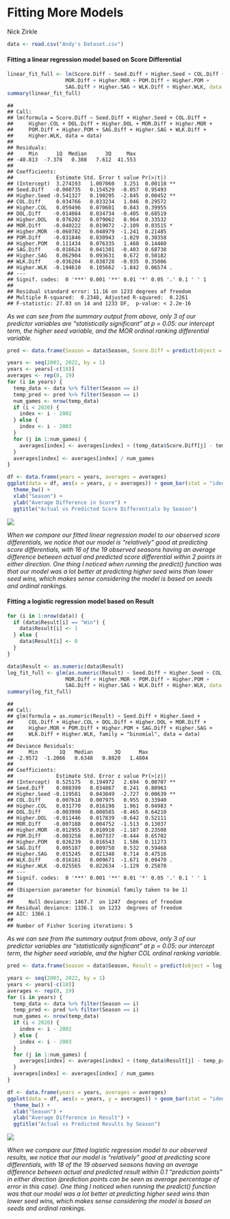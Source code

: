 Fitting More Models
================
Nick Zirkle

``` r
data <- read.csv("Andy's Dataset.csv")
```

#### Fitting a linear regression model based on Score Differential

``` r
linear_fit_full <- lm(Score.Diff ~ Seed.Diff + Higher.Seed + COL.Diff + Higher.COL + DOL.Diff + Higher.DOL +
                   MOR.Diff + Higher.MOR + POM.Diff + Higher.POM +
                   SAG.Diff + Higher.SAG + WLK.Diff + Higher.WLK, data = data)
summary(linear_fit_full)
```

    ## 
    ## Call:
    ## lm(formula = Score.Diff ~ Seed.Diff + Higher.Seed + COL.Diff + 
    ##     Higher.COL + DOL.Diff + Higher.DOL + MOR.Diff + Higher.MOR + 
    ##     POM.Diff + Higher.POM + SAG.Diff + Higher.SAG + WLK.Diff + 
    ##     Higher.WLK, data = data)
    ## 
    ## Residuals:
    ##     Min      1Q  Median      3Q     Max 
    ## -40.813  -7.378   0.388   7.612  41.553 
    ## 
    ## Coefficients:
    ##              Estimate Std. Error t value Pr(>|t|)   
    ## (Intercept)  3.274193   1.007060   3.251  0.00118 **
    ## Seed.Diff   -0.008735   0.154529  -0.057  0.95493   
    ## Higher.Seed -0.541327   0.190295  -2.845  0.00452 **
    ## COL.Diff     0.034766   0.033234   1.046  0.29572   
    ## Higher.COL   0.059496   0.070601   0.843  0.39955   
    ## DOL.Diff    -0.014084   0.034734  -0.405  0.68519   
    ## Higher.DOL   0.076202   0.079062   0.964  0.33532   
    ## MOR.Diff    -0.040222   0.019072  -2.109  0.03515 * 
    ## Higher.MOR  -0.060782   0.048979  -1.241  0.21485   
    ## POM.Diff    -0.031846   0.030943  -1.029  0.30358   
    ## Higher.POM   0.111434   0.076335   1.460  0.14460   
    ## SAG.Diff    -0.016624   0.041301  -0.403  0.68738   
    ## Higher.SAG   0.062904   0.093631   0.672  0.50182   
    ## WLK.Diff    -0.036204   0.038728  -0.935  0.35006   
    ## Higher.WLK  -0.194610   0.105662  -1.842  0.06574 . 
    ## ---
    ## Signif. codes:  0 '***' 0.001 '**' 0.01 '*' 0.05 '.' 0.1 ' ' 1
    ## 
    ## Residual standard error: 11.16 on 1233 degrees of freedom
    ## Multiple R-squared:  0.2348, Adjusted R-squared:  0.2261 
    ## F-statistic: 27.03 on 14 and 1233 DF,  p-value: < 2.2e-16

*As we can see from the summary output from above, only 3 of our
predictor variables are “statistically significant” at p = 0.05: our
intercept term, the higher seed variable, and the MOR ordinal ranking
differential variable.*

``` r
pred <- data.frame(Season = data$Season, Score.Diff = predict(object = linear_fit_full))

years <- seq(2003, 2022, by = 1)
years <- years[-c(18)]
averages <- rep(0, 19)
for (i in years) {
  temp_data <- data %>% filter(Season == i)
  temp_pred <- pred %>% filter(Season == i)
  num_games <- nrow(temp_data)
  if (i < 2020) {
    index <- i - 2002
  } else {
    index <- i - 2003
  }
  for (j in 1:num_games) {
    averages[index] <- averages[index] + (temp_data$Score.Diff[j] - temp_pred$Score.Diff[j])
  }
  averages[index] <- averages[index] / num_games
}

df <- data.frame(years = years, averages = averages)
ggplot(data = df, aes(x = years, y = averages)) + geom_bar(stat = "identity") +
  theme_bw() +
  xlab("Season") +
  ylab("Average Difference in Score") +
  ggtitle("Actual vs Predicted Score Differentials by Season")
```

![](Fitting-More-Models_files/figure-gfm/unnamed-chunk-3-1.png)<!-- -->

*When we compare our fitted linear regression model to our observed
score differentials, we notice that our model is “relatively” good at
predicting score differentials, with 16 of the 19 observed seasons
having an average difference between actual and predicted score
differential within 2 points in either direction. One thing I noticed
when running the predict() function was that our model was a lot better
at predicting higher seed wins than lower seed wins, which makes sense
considering the model is based on seeds and ordinal rankings.*

#### Fitting a logistic regression model based on Result

``` r
for (i in 1:nrow(data)) {
  if (data$Result[i] == "Win") {
    data$Result[i] <- 1
  } else {
    data$Result[i] <- 0
  }
}
```

``` r
data$Result <- as.numeric(data$Result)
log_fit_full <- glm(as.numeric(Result) ~ Seed.Diff + Higher.Seed + COL.Diff + Higher.COL + DOL.Diff + Higher.DOL +
                   MOR.Diff + Higher.MOR + POM.Diff + Higher.POM +
                   SAG.Diff + Higher.SAG + WLK.Diff + Higher.WLK, data = data, family = "binomial")
summary(log_fit_full)
```

    ## 
    ## Call:
    ## glm(formula = as.numeric(Result) ~ Seed.Diff + Higher.Seed + 
    ##     COL.Diff + Higher.COL + DOL.Diff + Higher.DOL + MOR.Diff + 
    ##     Higher.MOR + POM.Diff + Higher.POM + SAG.Diff + Higher.SAG + 
    ##     WLK.Diff + Higher.WLK, family = "binomial", data = data)
    ## 
    ## Deviance Residuals: 
    ##     Min       1Q   Median       3Q      Max  
    ## -2.9572  -1.2066   0.6348   0.8820   1.4804  
    ## 
    ## Coefficients:
    ##              Estimate Std. Error z value Pr(>|z|)   
    ## (Intercept)  0.525175   0.194972   2.694  0.00707 **
    ## Seed.Diff    0.008399   0.034867   0.241  0.80963   
    ## Higher.Seed -0.119581   0.043849  -2.727  0.00639 **
    ## COL.Diff     0.007618   0.007975   0.955  0.33940   
    ## Higher.COL   0.031770   0.016198   1.961  0.04983 * 
    ## DOL.Diff    -0.003990   0.008585  -0.465  0.64210   
    ## Higher.DOL  -0.011446   0.017839  -0.642  0.52111   
    ## MOR.Diff    -0.007188   0.004752  -1.513  0.13037   
    ## Higher.MOR  -0.012955   0.010910  -1.187  0.23508   
    ## POM.Diff    -0.003258   0.007337  -0.444  0.65702   
    ## Higher.POM   0.026239   0.016543   1.586  0.11273   
    ## SAG.Diff     0.005187   0.009750   0.532  0.59468   
    ## Higher.SAG   0.015245   0.021348   0.714  0.47516   
    ## WLK.Diff    -0.016161   0.009671  -1.671  0.09470 . 
    ## Higher.WLK  -0.025565   0.022634  -1.129  0.25870   
    ## ---
    ## Signif. codes:  0 '***' 0.001 '**' 0.01 '*' 0.05 '.' 0.1 ' ' 1
    ## 
    ## (Dispersion parameter for binomial family taken to be 1)
    ## 
    ##     Null deviance: 1467.7  on 1247  degrees of freedom
    ## Residual deviance: 1336.1  on 1233  degrees of freedom
    ## AIC: 1366.1
    ## 
    ## Number of Fisher Scoring iterations: 5

*As we can see from the summary output from above, only 3 of our
predictor variables are “statistically significant” at p = 0.05: our
intercept term, the higher seed variable, and the higher COL ordinal
ranking variable.*

``` r
pred <- data.frame(Season = data$Season, Result = predict(object = log_fit_full, type = "response"))

years <- seq(2003, 2022, by = 1)
years <- years[-c(18)]
averages <- rep(0, 19)
for (i in years) {
  temp_data <- data %>% filter(Season == i)
  temp_pred <- pred %>% filter(Season == i)
  num_games <- nrow(temp_data)
  if (i < 2020) {
    index <- i - 2002
  } else {
    index <- i - 2003
  }
  for (j in 1:num_games) {
    averages[index] <- averages[index] + (temp_data$Result[j] - temp_pred$Result[j])
  }
  averages[index] <- averages[index] / num_games
}

df <- data.frame(years = years, averages = averages)
ggplot(data = df, aes(x = years, y = averages)) + geom_bar(stat = "identity") +
  theme_bw() +
  xlab("Season") +
  ylab("Average Difference in Result") +
  ggtitle("Actual vs Predicted Results by Season")
```

![](Fitting-More-Models_files/figure-gfm/unnamed-chunk-6-1.png)<!-- -->

*When we compare our fitted logistic regression model to our observed
results, we notice that our model is “relatively” good at predicting
score differentials, with 18 of the 19 observed seasons having an
average difference between actual and predicted result within 0.1
“prediction points” in either direction (prediction points can be seen
as average percentage of error in this case). One thing I noticed when
running the predict() function was that our model was a lot better at
predicting higher seed wins than lower seed wins, which makes sense
considering the model is based on seeds and ordinal rankings.*
